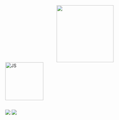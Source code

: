   ##
<div align="center">
  <a href="https://github.com/brandonhmaciel">
  <img height="180em" src="https://github-readme-stats.vercel.app/api?username=brandonhmaciel&show_icons=true&theme=dark&include_all_commits=true&count_private=true"/>
</div>
<div style="display: inline_block">
  <img align="center" alt="JS" width="120" src="	https://img.shields.io/badge/React-20232A?style=for-the-badge&logo=react&logoColor=61DAFB">
</div>
  
  ##
  
<div> 
  <a href = "mailto:brandonmaciel@hotmail.com"><img src="https://img.shields.io/badge/-hotmail-%23333?style=for-the-badge&logo=gmail&logoColor=white" target="_blank"></a>
  <a href="https://www.linkedin.com/" target="_blank"><img src="https://img.shields.io/badge/-LinkedIn-%230077B5?style=for-the-badge&logo=linkedin&logoColor=white" target="_blank"></a> 
</div>
